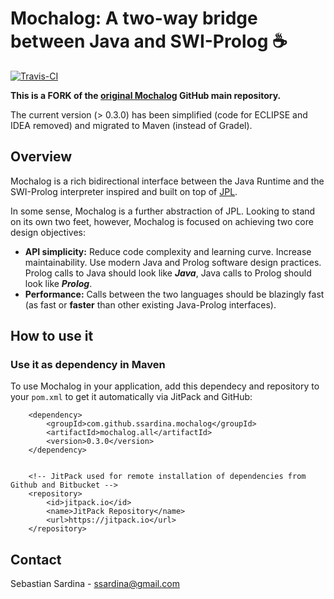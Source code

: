  # Mochalog: A two-way bridge between Java and SWI-Prolog :coffee:

[![Travis-CI](https://img.shields.io/travis/mochalog/mochalog.svg)](https://travis-ci.org/mochalog/mochalog/builds)

**This is a FORK of the [original Mochalog](https://github.com/mochalog/mochalog) GitHub main repository.**

The current version (> 0.3.0) has been simplified (code for ECLIPSE and IDEA removed) and migrated to Maven (instead of Gradel). 

## Overview

Mochalog is a rich bidirectional interface between the Java Runtime and the SWI-Prolog interpreter inspired and built on top of [JPL](http://jpl7.org/). 

In some sense, Mochalog is a further abstraction of JPL. Looking to stand on its own two feet, however, Mochalog is focused on achieving two core design objectives:

* **API simplicity:** Reduce code complexity and learning curve. Increase maintainability. Use modern Java and Prolog software design practices. Prolog calls to Java should look like ***Java***, Java calls to Prolog should look like ***Prolog***.
* **Performance:** Calls between the two languages should be blazingly fast (as fast or **faster** than other existing Java-Prolog interfaces).


## How to use it

### Use it as dependency in Maven

To use Mochalog in your application, add this dependecy and repository to your `pom.xml` to get it automatically via JitPack and GitHub:

        <dependency>
            <groupId>com.github.ssardina.mochalog</groupId>
            <artifactId>mochalog.all</artifactId>
            <version>0.3.0</version>
        </dependency>
        
        
        <!-- JitPack used for remote installation of dependencies from Github and Bitbucket -->
        <repository>
            <id>jitpack.io</id>
            <name>JitPack Repository</name>
            <url>https://jitpack.io</url>
        </repository>
        
        
        
## Contact

Sebastian Sardina - ssardina@gmail.com
